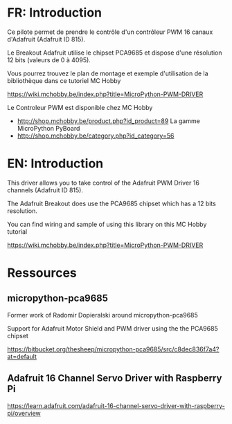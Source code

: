 # FR: Introduction

Ce pilote permet de prendre le contrôle d'un contrôleur PWM 16 canaux d'Adafruit (Adafruit ID 815).

Le Breakout Adafruit utilise le chipset PCA9685 et dispose d'une résolution 12 bits (valeurs de 0 à 4095).

Vous pourrez trouvez le plan de montage et exemple d'utilisation de la bibliothèque dans ce tutoriel MC Hobby

https://wiki.mchobby.be/index.php?title=MicroPython-PWM-DRIVER

Le Controleur PWM est disponible chez MC Hobby
* http://shop.mchobby.be/product.php?id_product=89
La gamme MicroPython PyBoard
* http://shop.mchobby.be/category.php?id_category=56

# EN: Introduction

This driver allows you to take control of the Adafruit PWM Driver 16 channels (Adafruit ID 815).

The Adafruit Breakout does use the PCA9685 chipset which has a 12 bits resolution.

You can find wiring and sample of using this library on this MC Hobby tutorial

https://wiki.mchobby.be/index.php?title=MicroPython-PWM-DRIVER

# Ressources

## micropython-pca9685
Former work of Radomir Dopieralski around micropython-pca9685

Support for Adafruit Motor Shield and PWM driver using the the PCA9685 chipset

https://bitbucket.org/thesheep/micropython-pca9685/src/c8dec836f7a4?at=default

## Adafruit 16 Channel Servo Driver with Raspberry Pi

https://learn.adafruit.com/adafruit-16-channel-servo-driver-with-raspberry-pi/overview

